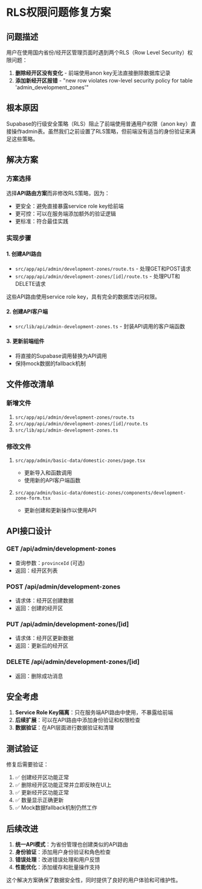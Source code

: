 # RLS权限问题修复方案

## 问题描述

用户在使用国内省份/经开区管理页面时遇到两个RLS（Row Level Security）权限问题：

1. **删除经开区没有变化** - 前端使用anon key无法直接删除数据库记录
2. **添加新经开区报错** - "new row violates row-level security policy for table 'admin_development_zones'"

## 根本原因

Supabase的行级安全策略（RLS）阻止了前端使用普通用户权限（anon key）直接操作admin表。虽然我们之前设置了RLS策略，但前端没有适当的身份验证来满足这些策略。

## 解决方案

### 方案选择
选择**API路由方案**而非修改RLS策略，因为：
- 更安全：避免直接暴露service role key给前端
- 更可控：可以在服务端添加额外的验证逻辑
- 更标准：符合最佳实践

### 实现步骤

#### 1. 创建API路由
- `src/app/api/admin/development-zones/route.ts` - 处理GET和POST请求
- `src/app/api/admin/development-zones/[id]/route.ts` - 处理PUT和DELETE请求

这些API路由使用service role key，具有完全的数据库访问权限。

#### 2. 创建API客户端
- `src/lib/api/admin-development-zones.ts` - 封装API调用的客户端函数

#### 3. 更新前端组件
- 将直接的Supabase调用替换为API调用
- 保持mock数据的fallback机制

## 文件修改清单

### 新增文件
1. `src/app/api/admin/development-zones/route.ts`
2. `src/app/api/admin/development-zones/[id]/route.ts`
3. `src/lib/api/admin-development-zones.ts`

### 修改文件
1. `src/app/admin/basic-data/domestic-zones/page.tsx`
   - 更新导入和函数调用
   - 使用新的API客户端函数

2. `src/app/admin/basic-data/domestic-zones/components/development-zone-form.tsx`
   - 更新创建和更新操作以使用API

## API接口设计

### GET /api/admin/development-zones
- 查询参数：`provinceId` (可选)
- 返回：经开区列表

### POST /api/admin/development-zones
- 请求体：经开区创建数据
- 返回：创建的经开区

### PUT /api/admin/development-zones/[id]
- 请求体：经开区更新数据
- 返回：更新后的经开区

### DELETE /api/admin/development-zones/[id]
- 返回：删除成功消息

## 安全考虑

1. **Service Role Key隔离**：只在服务端API路由中使用，不暴露给前端
2. **后续扩展**：可以在API路由中添加身份验证和权限检查
3. **数据验证**：在API层面进行数据验证和清理

## 测试验证

修复后需要验证：
1. ✅ 创建经开区功能正常
2. ✅ 删除经开区功能正常并立即反映在UI上
3. ✅ 更新经开区功能正常
4. ✅ 数量显示正确更新
5. ✅ Mock数据fallback机制仍然工作

## 后续改进

1. **统一API模式**：为省份管理也创建类似的API路由
2. **身份验证**：添加用户身份验证和角色检查
3. **错误处理**：改进错误处理和用户反馈
4. **性能优化**：添加缓存和批量操作支持

这个解决方案确保了数据安全性，同时提供了良好的用户体验和可维护性。
